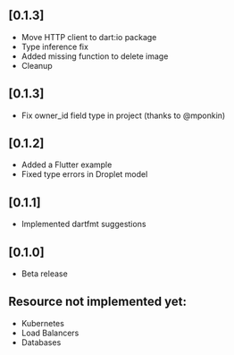 ## [0.1.3]
- Move HTTP client to dart:io package
- Type inference fix
- Added missing function to delete image
- Cleanup

## [0.1.3]
- Fix owner_id field type in project (thanks to @mponkin)

## [0.1.2]
- Added a Flutter example
- Fixed type errors in Droplet model

## [0.1.1]
- Implemented dartfmt suggestions

## [0.1.0]
* Beta release

## Resource not implemented yet:
- Kubernetes
- Load Balancers
- Databases
